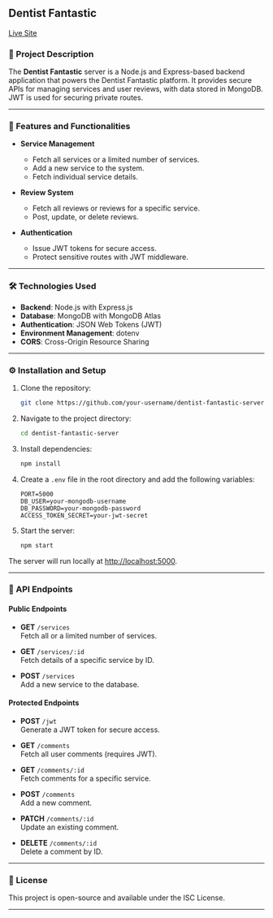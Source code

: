 ## Dentist Fantastic

[Live Site](https://dentist-fantastic-server.vercel.app/)

### 📖 Project Description  
The **Dentist Fantastic** server is a Node.js and Express-based backend application that powers the Dentist Fantastic platform. It provides secure APIs for managing services and user reviews, with data stored in MongoDB. JWT is used for securing private routes.  

---

### 🚀 Features and Functionalities  

- **Service Management**  
  - Fetch all services or a limited number of services.  
  - Add a new service to the system.  
  - Fetch individual service details.  

- **Review System**  
  - Fetch all reviews or reviews for a specific service.  
  - Post, update, or delete reviews.  

- **Authentication**  
  - Issue JWT tokens for secure access.  
  - Protect sensitive routes with JWT middleware.  

---

### 🛠️ Technologies Used  

- **Backend**: Node.js with Express.js  
- **Database**: MongoDB with MongoDB Atlas  
- **Authentication**: JSON Web Tokens (JWT)  
- **Environment Management**: dotenv  
- **CORS**: Cross-Origin Resource Sharing  

---

### ⚙️ Installation and Setup  

1. Clone the repository:  
   ```bash  
   git clone https://github.com/your-username/dentist-fantastic-server.git  
   ```  

2. Navigate to the project directory:  
   ```bash  
   cd dentist-fantastic-server  
   ```  

3. Install dependencies:  
   ```bash  
   npm install  
   ```  

4. Create a `.env` file in the root directory and add the following variables:  

   ```plaintext  
   PORT=5000  
   DB_USER=your-mongodb-username  
   DB_PASSWORD=your-mongodb-password  
   ACCESS_TOKEN_SECRET=your-jwt-secret  
   ```  

5. Start the server:  
   ```bash  
   npm start  
   ```  

The server will run locally at [http://localhost:5000](http://localhost:5000).

---

### 📂 API Endpoints  

#### Public Endpoints  

- **GET** `/services`  
  Fetch all or a limited number of services.  

- **GET** `/services/:id`  
  Fetch details of a specific service by ID.  

- **POST** `/services`  
  Add a new service to the database.  

#### Protected Endpoints  

- **POST** `/jwt`  
  Generate a JWT token for secure access.  

- **GET** `/comments`  
  Fetch all user comments (requires JWT).  

- **GET** `/comments/:id`  
  Fetch comments for a specific service.  

- **POST** `/comments`  
  Add a new comment.  

- **PATCH** `/comments/:id`  
  Update an existing comment.  

- **DELETE** `/comments/:id`  
  Delete a comment by ID.  

---

### 📜 License  

This project is open-source and available under the ISC License.

--- 
